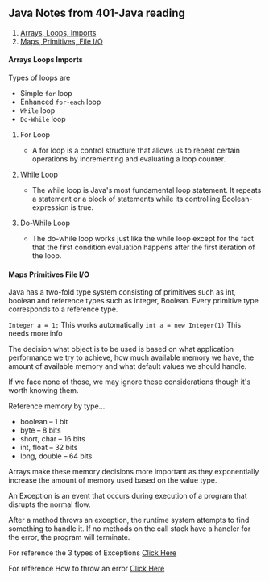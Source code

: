 ## Java Notes from 401-Java reading

1. [Arrays, Loops, Imports](#Arrays)
2. [Maps, Primitives, File I/O](#Maps)



#### Arrays Loops Imports

Types of loops are 
- Simple `for` loop
- Enhanced `for-each` loop
- `While` loop
- `Do-While` loop

1. For Loop
    - A for loop is a control structure that allows us to repeat certain operations by incrementing and evaluating a loop counter.

2. While Loop
    - The while loop is Java's most fundamental loop statement. It repeats a statement or a block of statements while its controlling Boolean-expression is true.

3. Do-While Loop   
    - The do-while loop works just like the while loop except for the fact that the first condition evaluation happens after the first iteration of the loop.


#### Maps Primitives File I/O

Java has a two-fold type system consisting of primitives such as int, boolean and reference types such as Integer, Boolean. Every primitive type corresponds to a reference type.

`Integer a = 1;` This works automatically
`int a = new Integer(1)` This needs more info

The decision what object is to be used is based on what application performance we try to achieve, how much available memory we have, the amount of available memory and what default values we should handle.

If we face none of those, we may ignore these considerations though it's worth knowing them.

Reference memory by type...

- boolean – 1 bit
- byte – 8 bits
- short, char – 16 bits
- int, float – 32 bits
- long, double – 64 bits

Arrays make these memory decisions more important as they exponentially increase the amount of memory used based on the value type. 

An Exception is an event that occurs during execution of a program that disrupts the normal flow.

After a method throws an exception, the runtime system attempts to find something to handle it. If no methods on the call stack have a handler for the error, the program will terminate.

For reference the 3 types of Exceptions [Click Here](https://docs.oracle.com/javase/tutorial/essential/exceptions/catchOrDeclare.html)

For reference How to throw an error [Click Here](https://docs.oracle.com/javase/tutorial/essential/exceptions/throwing.html)